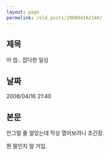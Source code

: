 ```yaml
---
layout: page
permalink: /old_posts/200804162140/
---
```


## 제목
아 씁.. 잡다한 일상

## 날짜
2008/04/16 21:40

## 본문

안그럴 줄 알았는데 막상 열어보려니 초긴장.

뭔 말인지 알 거임.